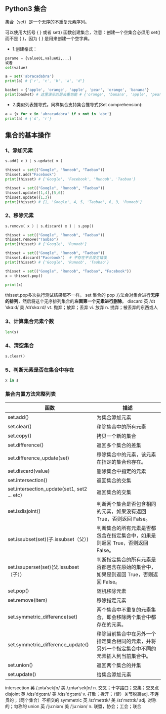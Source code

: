 ## Python3 集合

集合（set）是一个无序的不重复元素序列。

可以使用大括号 { } 或者 set() 函数创建集合，注意：创建一个空集合必须用 set() 而不是 { }，因为 { } 是用来创建一个空字典。

* 1.创建格式：

```python
parame = {value01,value02,...}
或者
set(value)
```

```python
a = set('abracadabra')
print(a) # {'r', 'c', 'b', 'a', 'd'}
```

```python
basket = {'apple', 'orange', 'apple', 'pear', 'orange', 'banana'}
print(basket) # 这里演示的是去重功能 # {'orange', 'banana', 'apple', 'pear'}
```

* 2.类似列表推导式，同样集合支持集合推导式(Set comprehension):

```python
a = {x for x in 'abracadabra' if x not in 'abc'}
print(a) # {'d', 'r'}
```

## 集合的基本操作

### 1、添加元素
```python
s.add( x ) | s.update( x )
```

```python
thisset = set(("Google", "Runoob", "Taobao"))
thisset.add("Facebook")
print(thisset) # {'Google', 'Facebook', 'Runoob', 'Taobao'}
```

```python
thisset = set(("Google", "Runoob", "Taobao"))
thisset.update([1,4],[5,6])  
thisset.update({1,3})
print(thisset) # {1, 'Google', 4, 5, 'Taobao', 6, 3, 'Runoob'}
```

### 2、移除元素
```python
s.remove( x ) | s.discard( x ) | s.pop() 
```

```python
thisset = set(("Google", "Runoob", "Taobao"))
thisset.remove("Taobao")
print(thisset) # {'Google', 'Runoob'}
```

```python
thisset = set(("Google", "Runoob", "Taobao"))
thisset.discard("Facebook")  # 不存在不会发生错误
print(thisset) # {'Google', 'Runoob', 'Taobao'}
```

```python
thisset = set(("Google", "Runoob", "Taobao", "Facebook"))
x = thisset.pop()
 
print(x)
```
thisset.pop多次执行测试结果都不一样。
set 集合的 pop 方法会对集合进行**无序的排列**，然后将这个无序排列集合的**左面第一个元素进行删除**。
discard 英 /dɪˈskɑːd/  美 /dɪˈskɑːrd/  vt. 抛弃；放弃；丢弃 vi. 放弃 n. 抛弃；被丢弃的东西或人

### 3、计算集合元素个数
```python
len(s)
```

### 4、清空集合
```python
s.clear()
```

### 5、判断元素是否在集合中存在
```python
x in s
```

### 集合内置方法完整列表
| 函数 | 描述 |
| --- | --- |
| set.add()  | 为集合添加元素 |
| set.clear()  | 移除集合中的所有元素 |
| set.copy()  | 拷贝一个新的集合 |
| set.difference() | 返回多个集合的差集 |
| set.difference_update(set) | 移除集合中的元素，该元素在指定的集合也存在。 |
| set.discard(value) | 删除集合中指定的元素 |
| set.intersection() | 返回集合的交集 |
| set.intersection_update(set1, set2 ... etc) | 返回集合的交集 |
| set.isdisjoint() | 判断两个集合是否包含相同的元素，如果没有返回 True，否则返回 False。 |
| set.issubset(set)(子.issubset（父）) | 判断集合的所有元素是否都包含在指定集合中，如果是则返回 True，否则返回 False。 |
| set.issuperset(set)(父.issubset（子）) | 判断指定集合的所有元素是否都包含在原始的集合中，如果是则返回 True，否则返回 False。 |
| set.pop() | 随机移除元素 |
| set.remove(item) | 移除指定元素 |
| set.symmetric_difference(set) | 两个集合中不重复的元素集合，即会移除两个集合中都存在的元素。 |
| set.symmetric_difference_update() | 移除当前集合中在另外一个指定集合相同的元素，并将另外一个指定集合中不同的元素插入到当前集合中。 |
| set.union() | 返回两个集合的并集 |
| set.update() | 给集合添加元素 |

intersection 英 /ˌɪntəˈsekʃn/  美 /ˌɪntərˈsekʃn/ n. 交叉；十字路口；交集；交叉点
disjoint 英 /dɪs'dʒɒɪnt/  美 /dɪs'dʒɔɪnt/ v. 打散；拆开；（使）关节脱离adj. 不连贯的；（两个集合）不相交的
symmetric 英 /sɪ'metrɪk/  美 /sɪ'mɛtrɪk/ adj. 对称的；匀称的
union 英 /ˈjuːniən/  美 /ˈjuːniən/ n. 联盟，协会；工会；联合
